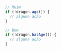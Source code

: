 ```javascript
// Ruim
if (!dragon.age()) {
  // alguma ação
}

// Bom
if (!dragon.hasAge()) {
  // alguma ação
}
```
